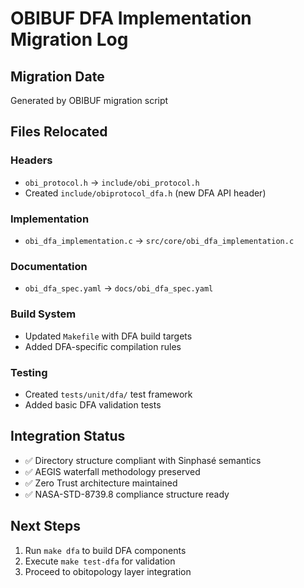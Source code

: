 # OBIBUF DFA Implementation Migration Log

## Migration Date
Generated by OBIBUF migration script

## Files Relocated

### Headers
- `obi_protocol.h` → `include/obi_protocol.h`
- Created `include/obiprotocol_dfa.h` (new DFA API header)

### Implementation
- `obi_dfa_implementation.c` → `src/core/obi_dfa_implementation.c`

### Documentation
- `obi_dfa_spec.yaml` → `docs/obi_dfa_spec.yaml`

### Build System
- Updated `Makefile` with DFA build targets
- Added DFA-specific compilation rules

### Testing
- Created `tests/unit/dfa/` test framework
- Added basic DFA validation tests

## Integration Status
- ✅ Directory structure compliant with Sinphasé semantics
- ✅ AEGIS waterfall methodology preserved
- ✅ Zero Trust architecture maintained
- ✅ NASA-STD-8739.8 compliance structure ready

## Next Steps
1. Run `make dfa` to build DFA components
2. Execute `make test-dfa` for validation
3. Proceed to obitopology layer integration
